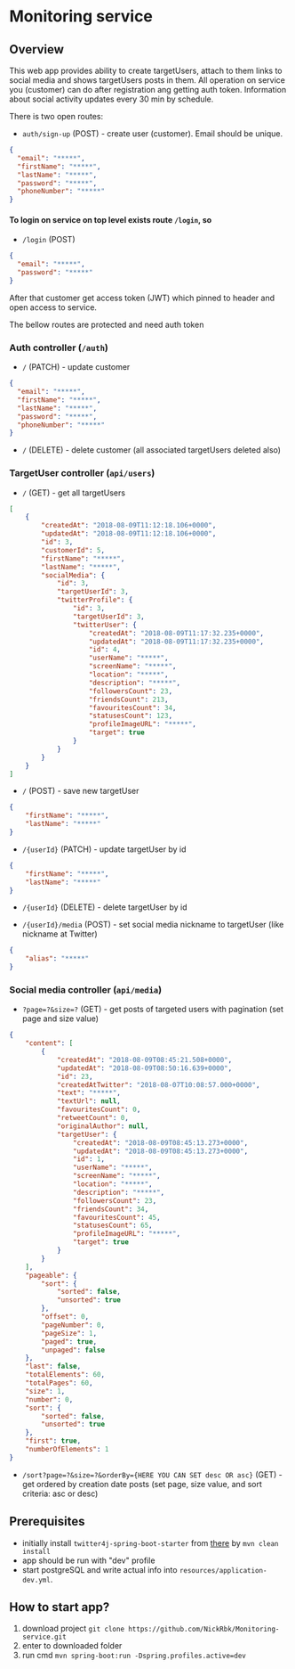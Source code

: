 # Monitoring service

## Overview

This web app provides ability to create targetUsers, attach to them links
to social media and shows targetUsers posts in them. All operation on service you
(customer) can do after registration ang getting auth token.
Information about social activity updates every 30 min by schedule.

There is two open routes:
- `auth/sign-up` (POST) - create user (customer). Email should be unique.
```json
{
  "email": "*****",
  "firstName": "*****",
  "lastName": "*****",
  "password": "*****",
  "phoneNumber": "*****"
}
```
#### To login on service on top level exists route `/login`, so
- `/login` (POST)
```json
{
  "email": "*****",
  "password": "*****"
}
```
After that customer get access token (JWT) which pinned to header and open access
to service.

The bellow routes are protected and need auth token
### Auth controller (`/auth`)

- `/` (PATCH) - update customer
```json
{
  "email": "*****",
  "firstName": "*****",
  "lastName": "*****",
  "password": "*****",
  "phoneNumber": "*****"
}
```
- `/` (DELETE) - delete customer (all associated targetUsers deleted also)

### TargetUser controller (`api/users`)

- `/` (GET) - get all targetUsers
```json
[
    {
        "createdAt": "2018-08-09T11:12:18.106+0000",
        "updatedAt": "2018-08-09T11:12:18.106+0000",
        "id": 3,
        "customerId": 5,
        "firstName": "*****",
        "lastName": "*****",
        "socialMedia": {
            "id": 3,
            "targetUserId": 3,
            "twitterProfile": {
                "id": 3,
                "targetUserId": 3,
                "twitterUser": {
                    "createdAt": "2018-08-09T11:17:32.235+0000",
                    "updatedAt": "2018-08-09T11:17:32.235+0000",
                    "id": 4,
                    "userName": "*****",
                    "screenName": "*****",
                    "location": "*****",
                    "description": "*****",
                    "followersCount": 23,
                    "friendsCount": 213,
                    "favouritesCount": 34,
                    "statusesCount": 123,
                    "profileImageURL": "*****",
                    "target": true
                }
            }
        }
    }
]
```

- `/` (POST) - save new targetUser
```json
{
	"firstName": "*****",
	"lastName": "*****"
}
```

- `/{userId}` (PATCH) - update targetUser by id
```json
{
	"firstName": "*****",
	"lastName": "*****"
}
```

- `/{userId}` (DELETE) - delete targetUser by id

- `/{userId}/media` (POST) - set social media nickname to targetUser (like nickname at Twitter)
```json
{
	"alias": "*****"
}
```

### Social media controller (`api/media`)

- `?page=?&size=?` (GET) - get posts of targeted users with pagination (set page and size value)
```json
{
    "content": [
        {
            "createdAt": "2018-08-09T08:45:21.508+0000",
            "updatedAt": "2018-08-09T08:50:16.639+0000",
            "id": 23,
            "createdAtTwitter": "2018-08-07T10:08:57.000+0000",
            "text": "*****",
            "textUrl": null,
            "favouritesCount": 0,
            "retweetCount": 0,
            "originalAuthor": null,
            "targetUser": {
                "createdAt": "2018-08-09T08:45:13.273+0000",
                "updatedAt": "2018-08-09T08:45:13.273+0000",
                "id": 1,
                "userName": "*****",
                "screenName": "*****",
                "location": "*****",
                "description": "*****",
                "followersCount": 23,
                "friendsCount": 34,
                "favouritesCount": 45,
                "statusesCount": 65,
                "profileImageURL": "*****",
                "target": true
            }
        }
    ],
    "pageable": {
        "sort": {
            "sorted": false,
            "unsorted": true
        },
        "offset": 0,
        "pageNumber": 0,
        "pageSize": 1,
        "paged": true,
        "unpaged": false
    },
    "last": false,
    "totalElements": 60,
    "totalPages": 60,
    "size": 1,
    "number": 0,
    "sort": {
        "sorted": false,
        "unsorted": true
    },
    "first": true,
    "numberOfElements": 1
}
```

- `/sort?page=?&size=?&orderBy={HERE YOU CAN SET desc OR asc}` 
(GET) - get ordered by creation date posts (set page, size value, and sort criteria: asc or desc)

## Prerequisites
- initially install `twitter4j-spring-boot-starter` from [there](https://github.com/sivaprasadreddy/twitter4j-spring-boot-starter)
by `mvn clean install`
- app should be run with "dev" profile
- start postgreSQL and write actual info into `resources/application-dev.yml`.

## How to start app?
1) download project `git clone https://github.com/NickRbk/Monitoring-service.git`
2) enter to downloaded folder
3) run cmd `mvn spring-boot:run -Dspring.profiles.active=dev`
